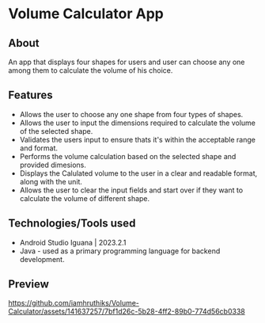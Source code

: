 # Volume Calculator App

## About
An app that displays four shapes for users and user can choose any one among them to calculate the volume of his choice.

## Features
- Allows the user to choose any one shape from four types of shapes.
- Allows the user to input the dimensions required to calculate the volume of the selected shape.
- Validates the users input to ensure thats it's within the acceptable range and format.
- Performs the volume calculation based on the selected shape and provided dimesions.
- Displays the Calulated volume to the user in a clear and readable format, along with the unit.
- Allows the user to clear the input fields and start over if they want to calculate the volume of different shape.

## Technologies/Tools used
- Android Studio Iguana | 2023.2.1
- Java - used as a primary programming language for backend development.

## Preview


https://github.com/iamhruthiks/Volume-Calculator/assets/141637257/7bf1d26c-5b28-4ff2-89b0-774d56cb0338











